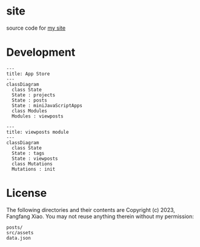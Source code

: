 # site

source code for [my site](https://f2xiao.github.io/site)

# Development

```mermaid
---
title: App Store
---
classDiagram
  class State
  State : projects
  State : posts
  State : miniJavaScriptApps
  class Modules
  Modules : viewposts
```

```mermaid
---
title: viewposts module
---
classDiagram
  class State
  State : tags
  State : viewposts
  class Mutations
  Mutations : init
```

# License

The following directories and their contents are Copyright (c) 2023, Fangfang Xiao. You may not reuse anything therein without my permission:

```
posts/
src/assets
data.json
```

